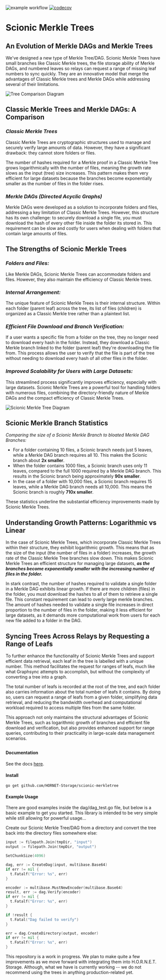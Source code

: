 ![example workflow](https://github.com/HORNET-Storage/scionic-merkletree/actions/workflows/go.yml/badge.svg)
[![codecov](https://codecov.io/gh/HORNET-Storage/scionic-merkledag/branch/main/graph/badge.svg?token=1UBLJ1YYFI)](https://codecov.io/gh/HORNET-Storage/scionic-merkledag)


# Scionic Merkle Trees

## An Evolution of Merkle DAGs and Merkle Trees

We've designed a new type of Merkle Tree/DAG. Scionic Merkle Trees have small branches like Classic Merkle trees, the file storage ability of Merkle DAGs, and numbered leaves so relays can request a range of missing leaf numbers to sync quickly. They are an innovative model that merge the advantages of Classic Merkle trees and Merkle DAGs while addressing several of their limitations.

![Tree Comparison Diagram](https://i.ibb.co/5LGmSqm/Tree-Comparison-Diagram.png)

## Classic Merkle Trees and Merkle DAGs: A Comparison

### ***Classic Merkle Trees***

Classic Merkle Trees are cryptographic structures used to manage and securely verify large amounts of data. However, they have a significant drawback: they cannot store folders or files.

The number of hashes required for a Merkle proof in a Classic Merkle Tree grows logarithmically with the number of files, meaning the growth rate slows as the input (tree) size increases. This pattern makes them very efficient for large datasets because the branches become exponentially smaller as the number of files in the folder rises.

### ***Merkle DAGs (Directed Acyclic Graphs)***

Merkle DAGs were developed as a solution to incorporate folders and files, addressing a key limitation of Classic Merkle Trees. However, this structure has its own challenge: to securely download a single file, you must download the hash of every other file inside the folder its stored in. This requirement can be slow and costly for users when dealing with folders that contain large amounts of files.

## The Strengths of Scionic Merkle Trees

### ***Folders and Files:***

Like Merkle DAGs, Scionic Merkle Trees can accommodate folders and files. However, they also maintain the efficiency of Classic Merkle trees.

### ***Internal Arrangement:***

The unique feature of Scionic Merkle Trees is their internal structure. Within each folder (parent leaf) across the tree, its list of files (children) is organized as a Classic Merkle tree rather than a plaintext list.

### ***Efficient File Download and Branch Verification:***

If a user wants a specific file from a folder on the tree, they no longer need to download every hash in the folder. Instead, they download a Classic Merkle branch linked to the folder (parent leaf) they're downloading the file from. This process allows the user to verify that the file is part of the tree without needing to download every hash of all other files in the folder.

### ***Improved Scalability for Users with Large Datasets:***

This streamlined process significantly improves efficiency, especially with large datasets. Scionic Merkle Trees are a powerful tool for handling folders with numerous files, combining the directory-friendly nature of Merkle DAGs and the compact efficiency of Classic Merkle Trees.

![Scionic Merkle Tree Diagram](https://i.ibb.co/XJjbwmP/Scionic-Merkle-Tree.jpg)

## Scionic Merkle Branch Statistics

*Comparing the size of a Scionic Merkle Branch to bloated Merkle DAG Branches:*

* For a folder containing 10 files, a Scionic branch needs just 5 leaves, while a Merkle DAG branch requires all 10. This makes the Scionic branch about **2x smaller**.
* When the folder contains 1000 files, a Scionic branch uses only 11 leaves, compared to the full 1000 required by a Merkle DAG branch. This results in the Scionic branch being approximately **90x smaller**.
* In the case of a folder with 10,000 files, a Scionic branch requires 15 leaves, while a Merkle DAG branch needs all 10,000. This means the Scionic branch is roughly **710x smaller**.

These statistics underline the substantial efficiency improvements made by Scionic Merkle Trees.

## Understanding Growth Patterns: Logarithmic vs Linear

In the case of Scionic Merkle Trees, which incorporate Classic Merkle Trees within their structure, they exhibit logarithmic growth. This means that as the size of the input (the number of files in a folder) increases, the growth rate of the Classic Merkle Tree branches slow down. This makes Scionic Merkle Trees an efficient structure for managing large datasets, ***as the branches become exponentially smaller with the increasing number of files in the folder.***

In stark contrast, the number of hashes required to validate a single folder in a Merkle DAG exhibits linear growth. If there are more children (files) in the folder, you must download the hashes to all of them to retrieve a single file. This constant requirement can lead to overly large merkle branches. The amount of hashes needed to validate a single file increases in direct proportion to the number of files in the folder, making it less efficient for large datasets, as it demands more computational work from users for each new file added to a folder in the DAG.

## Syncing Trees Across Relays by Requesting a Range of Leafs

To further enhance the functionality of Scionic Merkle Trees and support efficient data retrieval, each leaf in the tree is labelled with a unique number. This method facilitates the request for ranges of leafs, much like what Graphsync attempts to accomplish, but without the complexity of converting a tree into a graph.

The total number of leafs is recorded at the root of the tree, and each folder also carries information about the total number of leafs it contains. By doing so, users can request a range of leafs from a given folder, simplifying data retrieval, and reducing the bandwidth overhead and computational workload required to access multiple files from the same folder.

This approach not only maintains the structural advantages of Scionic Merkle Trees, such as logarithmic growth of branches and efficient file download and verification, but also provides enhanced support for range queries, contributing to their practicality in large-scale data management scenarios.

##

#### Documentation 

See the docs [here](https://godoc.org/github.com/HORNET-Storage/scionic-merkletree).

#### Install
```
go get github.com/HORNET-Storage/scionic-merkletree
```

#### Example Usage
There are good examples inside the dag/dag_test.go file, but below is a basic example to get you started.   This library is intended to be very simple while still allowing for powerful usage...

Create our Scionic Merkle Tree/DAG from a directory and convert the tree back into the directory files somewhere else:
```go
input := filepath.Join(tmpDir, "input")
output := filepath.Join(tmpDir, "output")

SetChunkSize(4096)

dag, err := CreateDag(input, multibase.Base64)
if err != nil {
  t.Fatalf("Error: %s", err)
}

encoder := multibase.MustNewEncoder(multibase.Base64)
result, err := dag.Verify(encoder)
if err != nil {
  t.Fatalf("Error: %s", err)
}

if !result {
  t.Fatal("Dag failed to verify")
}

err = dag.CreateDirectory(output, encoder)
if err != nil {
  t.Fatalf("Error: %s", err)
}
```

This repository is a work in progress. We plan to make quite a few improvements as we move forward with integrating them into H.O.R.N.E.T. Storage. Although, what we have is currently working -- we do not recommend using the trees in anything production-related yet.
